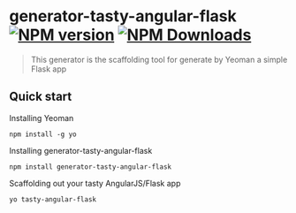 # generator-tasty-angular-flask [![NPM version](https://badge.fury.io/js/generator-tasty-angular-flask.svg)](https://www.npmjs.org/package/generator-tasty-angular-flask) [![NPM Downloads](http://img.shields.io/npm/dm/generator-tasty-angular-flask.svg)](https://www.npmjs.org/package/generator-tasty-angular-flask)
> This generator is the scaffolding tool for generate by Yeoman a simple Flask app

## Quick start
Installing Yeoman
```
npm install -g yo
```

Installing generator-tasty-angular-flask
```
npm install generator-tasty-angular-flask
```

Scaffolding out your tasty AngularJS/Flask app
```
yo tasty-angular-flask
```
